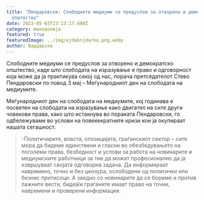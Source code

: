 ```yaml
---
title: "Пендаровски: Слободните медиуми се предуслов за отворено и демократско
  општество"
date: 2023-05-03T23:13:17.690Z
category: македонија
featured: true
featuredImage: ../img/ejdaknjdarko.png.webp
author: Вардарски
---
```


<!--StartFragment-->

Слободните медиуми се предуслов за отворено и демократско општество, каде што слободата на изразување е право и одговорност која може да ја практикува секој од нас, порача претседателот Стево Пендаровски по повод 3 мај – Меѓународниот ден на слободата на медиумите.

Меѓународниот ден на слободата на медиумите, кој годинава е посветен на слободата на изразување како двигател на сите други човекови права, како што истакнува во пораката Пендаровски, го одбележуваме во услови на повеќекратните кризи кои ја окупираат нашата сегашност.

> \-Политичарите, власта, опозицијата, граѓанскиот сектор – сите мора да бидеме единствени и гласни во обезбедувањето на поголеми права, безбедност и услови за работа на новинарите и медиумските работници за тие да можат професионално да ја извршуваат својата одговорна задача. Да информираат навремено, точно и без цензура, ослободени од политички или бизнис притисоци. А заедно со новинарите да се бориме и против лажните вести, бидејќи граѓаните имаат право на точни, навремени и проверени информации.

<!--EndFragment-->
